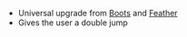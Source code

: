 - Universal upgrade from [Boots](/docs/gameplay_spec/items/boots.md) and [Feather](/docs/gameplay_spec/items/feather.md)
- Gives the user a double jump
